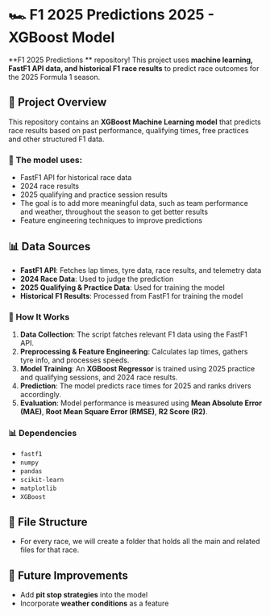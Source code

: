 # 🏎️ F1 2025 Predictions 2025 - XGBoost Model

**F1 2025 Predictions ** repository! This project uses **machine learning, FastF1 API data, and historical F1 race results** to predict race outcomes for the 2025 Formula 1 season.

## 🚀 Project Overview
This repository contains an **XGBoost Machine Learning model** that predicts race results based on past performance, qualifying times, free practices and other structured F1 data.

### 🔧 The model uses:
- FastF1 API for historical race data
- 2024 race results
- 2025 qualifying and practice session results
- The goal is to add more meaningful data, such as team performance and weather, throughout the season to get better results
- Feature engineering techniques to improve predictions

## 📊 Data Sources
- **FastF1 API**: Fetches lap times, tyre data, race results, and telemetry data
- **2024 Race Data**: Used to judge the prediction
- **2025 Qualifying & Practice Data**: Used for training the model
- **Historical F1 Results**: Processed from FastF1 for training the model

### 🏁 How It Works
1. **Data Collection**: The script fatches relevant F1 data using the FastF1 API.
2. **Preprocessing & Feature Engineering**: Calculates lap times, gathers tyre info, and processes speeds.
3. **Model Training**: An **XGBoost Regressor** is trained using 2025 practice and qualifying sessions, and 2024 race results.
4. **Prediction**: The model predicts race times for 2025 and ranks drivers accordingly.
5. **Evaluation**: Model performance is measured using **Mean Absolute Error (MAE)**, **Root Mean Square Error (RMSE)**, **R2 Score (R2)**.

### 📊 Dependencies
- `fastf1`
- `numpy`
- `pandas`
- `scikit-learn`
- `matplotlib`
- `XGBoost`

## 📂 File Structure 
- For every race, we will create a folder that holds all the main and related files for that race.

## 📌 Future Improvements
- Add **pit stop strategies** into the model
- Incorporate **weather conditions** as a feature
